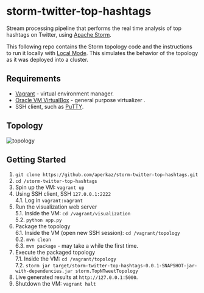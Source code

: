 # storm-twitter-top-hashtags

Stream processing pipeline that performs the real time analysis of top hashtags on Twitter, using [Apache Storm](http://storm.apache.org/).

This following repo contains the Storm topology code and the instructions to run it locally with [Local Mode](http://storm.apache.org/releases/0.10.0/Local-mode.html). This simulates the behavior of the topology as it was deployed into a cluster.

## Requirements

  * [Vagrant](https://www.vagrantup.com/) - virtual environment manager.
  * [Oracle VM VirtualBox](https://www.virtualbox.org/) - general purpose virtualizer .
  * SSH client, such as [PuTTY](http://www.putty.org/).

## Topology
 
 ![topology](https://cloud.githubusercontent.com/assets/16224847/25064079/1ea5124a-21f3-11e7-9708-22b2e3413ecf.png)

## Getting Started

  1. `git clone https://github.com/aperkaz/storm-twitter-top-hashtags.git`
  2. `cd /storm-twitter-top-hashtags`
  3. Spin up the VM: `vagrant up`
  4. Using SSH client, SSH `127.0.0.1:2222` <br/>
  4.1. Log in `vagrant:vagrant`
  5. Run the visualization web server <br/>
  5.1. Inside the VM: `cd /vagrant/visualization`<br/>
  5.2. `python app.py`
  6. Package the topology <br/>
  6.1. Inside the VM (open new SSH session): `cd /vagrant/topology` <br/>
  6.2. `mvn clean`<br/>
  6.3. `mvn package` - may take a while the first time.<br/>
  7. Execute the packaged topology <br/>
  7.1. Inside the VM: `cd /vagrant/topology` <br/>
  7.2. `storm jar target/storm-twitter-top-hashtags-0.0.1-SNAPSHOT-jar-with-dependencies.jar storm.TopNTweetTopology`
  8. Live generated results at `http://127.0.0.1:5000`.
  9. Shutdown the VM: `vagrant halt`
